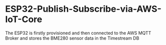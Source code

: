 # ESP32-Publish-Subscribe-via-AWS-IoT-Core
The ESP32 is firstly provisioned and then connected to the AWS MQTT Broker and stores the BME280 sensor 
data in the Timestream DB
